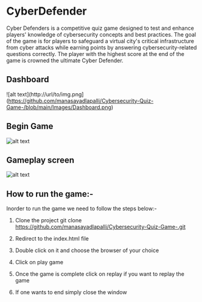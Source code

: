 # CyberDefender

Cyber Defenders is a competitive quiz game designed to test and enhance players' knowledge of cybersecurity concepts and best practices. The goal of the game is for players to safeguard a virtual city's critical infrastructure from cyber attacks while earning points by answering cybersecurity-related questions correctly. The player with the highest score at the end of the game is crowned the ultimate Cyber Defender.

## Dashboard
![alt text](http://url/to/img.png](https://github.com/manasayadlapalli/Cybersecurity-Quiz-Game-/blob/main/Images/Dashboard.png)

## Begin Game
![alt text](https://github.com/manasayadlapalli/Cybersecurity-Quiz-Game-/blob/main/Images/GameStart.png)

## Gameplay screen
![alt text](https://github.com/manasayadlapalli/Cybersecurity-Quiz-Game-/blob/main/Images/Game_pic.png)


## How to run the game:-

Inorder to run the game we need to follow the steps below:-
1) Clone the project
git clone https://github.com/manasayadlapalli/Cybersecurity-Quiz-Game-.git

2) Redirect to the index.html file
3) Double click on it and choose the browser of your choice
4) Click on play game
5) Once the game is complete click on replay if you want to replay the game
6) If one wants to end simply close the window
